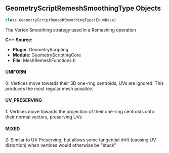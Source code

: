 ## GeometryScriptRemeshSmoothingType Objects

```python
class GeometryScriptRemeshSmoothingType(EnumBase)
```

The Vertex Smoothing strategy used in a Remeshing operation

**C++ Source:**

- **Plugin**: GeometryScripting
- **Module**: GeometryScriptingCore
- **File**: MeshRemeshFunctions.h

<a id="unreal.GeometryScriptRemeshSmoothingType.UNIFORM"></a>

#### UNIFORM

0: Vertices move towards their 3D one-ring centroids, UVs are ignored. This produces the most regular mesh possible.

<a id="unreal.GeometryScriptRemeshSmoothingType.UV_PRESERVING"></a>

#### UV_PRESERVING

1: Vertices move towards the projection of their one-ring centroids onto their normal vectors, preserving UVs

<a id="unreal.GeometryScriptRemeshSmoothingType.MIXED"></a>

#### MIXED

2: Similar to UV Preserving, but allows some tangential drift (causing UV distortion) when vertices would otherwise be "stuck"

<a id="unreal.GeometryScriptFillHolesMethod"></a>